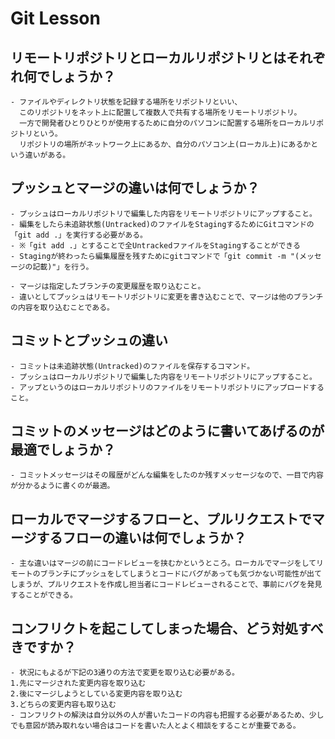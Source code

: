 # Git Lesson

## リモートリポジトリとローカルリポジトリとはそれぞれ何でしょうか？
    - ファイルやディレクトリ状態を記録する場所をリポジトリといい、
      このリポジトリをネット上に配置して複数人で共有する場所をリモートリポジトリ。
      一方で開発者ひとりひとりが使用するために自分のパソコンに配置する場所をローカルリポジトリという。
      リポジトリの場所がネットワーク上にあるか、自分のパソコン上(ローカル上)にあるかという違いがある。


## プッシュとマージの違いは何でしょうか？
    - プッシュはローカルリポジトリで編集した内容をリモートリポジトリにアップすること。
    - 編集をしたら未追跡状態(Untracked)のファイルをStagingするためにGitコマンドの「git add .」を実行する必要がある。
    - ※「git add .」とすることで全UntrackedファイルをStagingすることができる
    - Stagingが終わったら編集履歴を残すためにgitコマンドで「git commit -m "(メッセージの記載)"」を行う。

    - マージは指定したブランチの変更履歴を取り込むこと。
    - 違いとしてプッシュはリモートリポジトリに変更を書き込むことで、マージは他のブランチの内容を取り込むことである。



## コミットとプッシュの違い
    - コミットは未追跡状態(Untracked)のファイルを保存するコマンド。
    - プッシュはローカルリポジトリで編集した内容をリモートリポジトリにアップすること。
    - アップというのはローカルリポジトリのファイルをリモートリポジトリにアップロードすること。



## コミットのメッセージはどのように書いてあげるのが最適でしょうか？
    - コミットメッセージはその履歴がどんな編集をしたのか残すメッセージなので、一目で内容が分かるように書くのが最適。


## ローカルでマージするフローと、プルリクエストでマージするフローの違いは何でしょうか？
    - 主な違いはマージの前にコードレビューを挟むかというところ。ローカルでマージをしてリモートのブランチにプッシュをしてしまうとコードにバグがあっても気づかない可能性が出てしまうが、プルリクエストを作成し担当者にコードレビューされることで、事前にバグを発見することができる。


## コンフリクトを起こしてしまった場合、どう対処すべきですか？
    - 状況にもよるが下記の3通りの方法で変更を取り込む必要がある。
    1.先にマージされた変更内容を取り込む
    2.後にマージしようとしている変更内容を取り込む
    3.どちらの変更内容も取り込む
    - コンフリクトの解決は自分以外の人が書いたコードの内容も把握する必要があるため、少しでも意図が読み取れない場合はコードを書いた人とよく相談をすることが重要である。